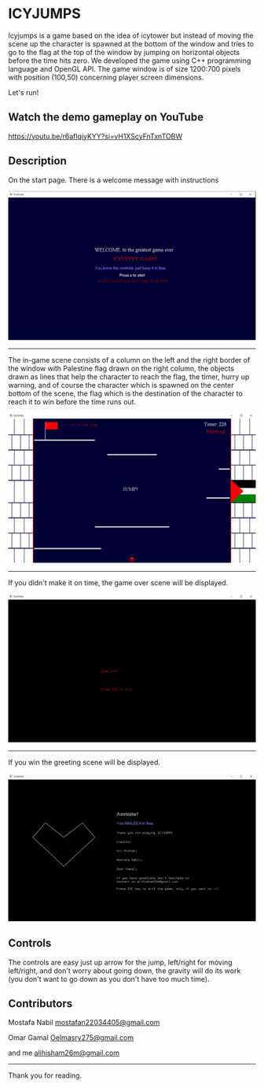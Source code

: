 # ICYJUMPS

Icyjumps is a game based on the idea of icytower but instead of moving the scene up the character is spawned at the bottom of the window and tries to go to the flag at the top of the window by jumping on horizontal objects before the time hits zero. We developed the game using C++ programming language and OpenGL API. The game window is of size 1200:700 pixels with position (100,50) concerning player screen dimensions.

Let's run!

## Watch the demo gameplay on YouTube
https://youtu.be/r6aflqiyKYY?si=vH1XScyFnTxnTOBW

## Description 

On the start page. There is a welcome message with instructions

![Start Scene](img/Start-Scene.jpg)

***

The in-game scene consists of a column on the left and the right border of the window with Palestine flag drawn on the right column, the objects drawn as lines that help the character to reach the flag, the timer, hurry up warning, and of course the character which is spawned on the center bottom of the scene, the flag which is the destination of the character to reach it to win before the time runs out.

![Game Scene](img/Game-Scene.jpg)

***

If you didn't make it on time, the game over scene will be displayed.

![Game Over Scene](img/GameOver-Scene.jpg)

***

If you win the greeting scene will be displayed.

![Greeting Scene](img/Greeting-Scene.jpg)

## Controls

The controls are easy just up arrow for the jump, left/right for moving left/right, and don't worry about going down, the gravity will do its work (you don't want to go down as you don't have too much time).


## Contributors
Mostafa Nabil mostafan22034405@gmail.com

Omar Gamal Oelmasry275@gmail.com

and me alihisham26m@gmail.com

***

Thank you for reading.
